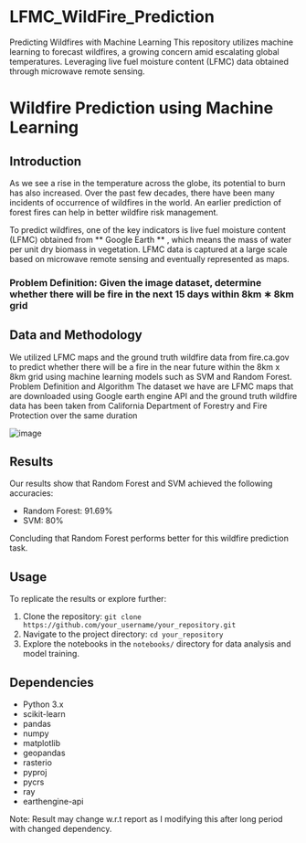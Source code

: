 # LFMC_WildFire_Prediction 
Predicting Wildfires with Machine Learning  This repository utilizes machine learning to forecast wildfires, a growing concern amid escalating global temperatures. Leveraging live fuel moisture content (LFMC) data obtained through microwave remote sensing.

# Wildfire Prediction using Machine Learning

## Introduction

As we see a rise in the temperature across the globe, its potential to burn has also increased. Over the past few decades, there have been many incidents of occurrence of wildfires in the world. An earlier prediction of forest fires can help in better wildfire risk management.

To predict wildfires, one of the key indicators is live fuel moisture content (LFMC) obtained from ** Google Earth ** , which means the mass of water per unit dry biomass in vegetation. LFMC data is captured at a large scale based on microwave remote sensing and eventually represented as maps.


### Problem Definition: Given the image dataset, determine whether there will be fire in the next 15 days within 8km ∗ 8km grid

## Data and Methodology

We utilized LFMC maps and the ground truth wildfire data from fire.ca.gov to predict whether there will be a fire in the near future within the 8km x 8km grid using machine learning models such as SVM and Random Forest. Problem Definition and Algorithm
The dataset we have are LFMC maps that are downloaded using Google earth engine API and the ground truth wildfire data has been taken from California Department of Forestry and Fire Protection over the same duration

![image](https://github.com/manvendra-nema/LFMC_WildFire_Pred/assets/53614640/5662ab02-edbc-4e8b-bf9e-f5b9433e5397)


## Results

Our results show that Random Forest and SVM achieved the following accuracies:

- Random Forest: 91.69%
- SVM: 80%

Concluding that Random Forest performs better for this wildfire prediction task.


## Usage

To replicate the results or explore further:
1. Clone the repository: `git clone https://github.com/your_username/your_repository.git`
2. Navigate to the project directory: `cd your_repository`
3. Explore the notebooks in the `notebooks/` directory for data analysis and model training.

## Dependencies

- Python 3.x
- scikit-learn
- pandas
- numpy
- matplotlib
- geopandas
- rasterio
- pyproj
- pycrs
- ray
- earthengine-api

Note: Result may change w.r.t report as I modifying this after long period with changed dependency.

